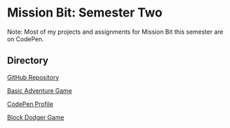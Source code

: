 # Mission Bit: Semester Two

Note: Most of my projects and assignments for Mission Bit this semester are on CodePen.

## Directory

[GitHub Repository](https://github.com/marylynntom/missionBit2/tree/master/)

[Basic Adventure Game](https://marylynntom.github.io/missionbit2/adventuresOfHotChocolate.html)

[CodePen Profile](https://codepen.io/Mellie28/)

[Block Dodger Game](https://codepen.io/Mellie28/pen/aLEXpr)
